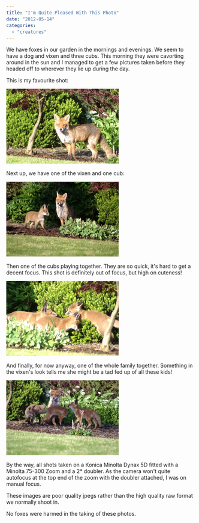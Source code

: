 ```yaml
---
title: "I'm Quite Pleased With This Photo"
date: "2012-05-14"
categories: 
  - "creatures"
---
```


We have foxes in our garden in the mornings and evenings. We seem to have a dog and vixen and three cubs. This morning they were cavorting around in the sun and I managed to get a few pictures taken before they headed off to wherever they lie up during the day.

This is my favourite shot:

[![Vixen watching me watching her.](images/Mother-300x199.jpg "Vixen watching me watching her.")](images/Mother.jpg)

Next up, we have one of the vixen and one cub:

[![Vixen and one cub.](images/Mother_and_cub-300x199.jpg "Vixen and one cub.")](images/Mother_and_cub.jpg)

Then one of the cubs playing together. They are so quick, it's hard to get a decent focus. This shot is definitely out of focus, but high on cuteness!

[![Three cubs in the bushes.](images/Cubs-300x199.jpg "Three cubs in the bushes.")](images/Cubs.jpg)

And finally, for now anyway, one of the whole family together. Something in the vixen's look tells me she might be a tad fed up of all these kids!

[![Vixen and cubs.](images/Mother_and_cubs-300x199.jpg "Vixen and cubs.")](images/Mother_and_cubs.jpg)


By the way, all shots taken on a Konica Minolta Dynax 5D fitted with a Minolta 75-300 Zoom and a 2\* doubler. As the camera won't quite autofocus at the top end of the zoom with the doubler attached, I was on manual focus.

These images are poor quality jpegs rather than the high quality raw format we normally shoot in.

No foxes were harmed in the taking of these photos.
